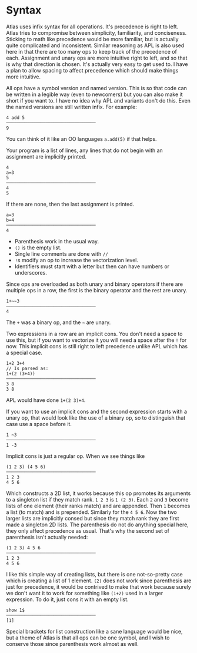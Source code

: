 # Syntax

Atlas uses infix syntax for all operations. It's precedence is right to left. Atlas tries to compromise between simplicity, familiarity, and conciseness. Sticking to math like precedence would be more familiar, but is actually quite complicated and inconsistent. Similar reasoning as APL is also used here in that there are too many ops to keep track of the precedence of each. Assignment and unary ops are more intuitive right to left, and so that is why that direction is chosen. It's actually very easy to get used to. I have a plan to allow spacing to affect precedence which should make things more intuitive.

All ops have a symbol version and named version. This is so that code can be written in a legible way (even to newcomers) but you can also make it short if you want to. I have no idea why APL and variants don't do this. Even the named versions are still written infix. For example:

    4 add 5
    ──────────────────────────────────
    9

You can think of it like an OO languages `a.add(5)` if that helps.

Your program is a list of lines, any lines that do not begin with an assignment are implicitly printed.

    4
    a=3
    5
    ──────────────────────────────────
    4
    5

If there are none, then the last assignment is printed.

    a=3
    b=4
    ──────────────────────────────────
    4


-   Parenthesis work in the usual way.
-   `()` is the empty list.
-   Single line comments are done with `//`
-   `!`s modify an op to increase the vectorization level.
-   Identifiers must start with a letter but then can have numbers or underscores.

Since ops are overloaded as both unary and binary operators if there are multiple ops in a row, the first is the binary operator and the rest are unary.

    1+~~3
    ──────────────────────────────────
    4

The `+` was a binary op, and the `~` are unary.

Two expressions in a row are an implicit cons. You don't need a space to use this, but if you want to vectorize it you will need a space after the `!` for now. This implicit cons is still right to left precedence unlike APL which has a special case.

    1+2 3+4
    // Is parsed as:
    1+(2 (3+4))
    ──────────────────────────────────
    3 8
    3 8

APL would have done `1+(2 3)+4`.

If you want to use an implicit cons and the second expression starts with a unary op, that would look like the use of a binary op, so to distinguish that case use a space before it.

    1 ~3
    ──────────────────────────────────
    1 -3

Implicit cons is just a regular op. When we see things like

    (1 2 3) (4 5 6)
    ──────────────────────────────────
    1 2 3
    4 5 6

Which constructs a 2D list, it works because this op promotes its arguments to a singleton list if they match rank. `1 2 3` is `1 (2 3)`. Each `2` and `3` become lists of one element (their ranks match) and are appended. Then `1` becomes a list (to match) and is prepended. Similarly for the `4 5 6`. Now the two larger lists are implicitly consed but since they match rank they are first made a singleton 2D lists. The parenthesis do not do anything special here, they only affect precedence as usual. That's why the second set of parenthesis isn't actually needed:

    (1 2 3) 4 5 6
    ──────────────────────────────────
    1 2 3
    4 5 6

I like this simple way of creating lists, but there is one not-so-pretty case which is creating a list of 1 element. `(2)` does not work since parenthesis are just for precedence, it would be contrived to make that work because surely we don't want it to work for something like `(1+2)` used in a larger expression. To do it, just cons it with an empty list.

    show 1$
    ──────────────────────────────────
    [1]

Special brackets for list construction like a sane language would be nice, but a theme of Atlas is that all ops can be one symbol, and I wish to conserve those since parenthesis work almost as well.
